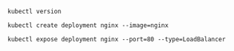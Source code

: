 ```
kubectl version
```
```
kubectl create deployment nginx --image=nginx
```
```
kubectl expose deployment nginx --port=80 --type=LoadBalancer
```